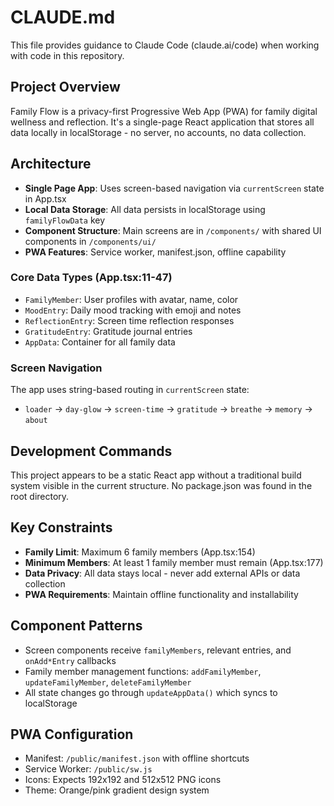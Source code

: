 # CLAUDE.md

This file provides guidance to Claude Code (claude.ai/code) when working with code in this repository.

## Project Overview

Family Flow is a privacy-first Progressive Web App (PWA) for family digital wellness and reflection. It's a single-page React application that stores all data locally in localStorage - no server, no accounts, no data collection.

## Architecture

- **Single Page App**: Uses screen-based navigation via `currentScreen` state in App.tsx
- **Local Data Storage**: All data persists in localStorage using `familyFlowData` key
- **Component Structure**: Main screens are in `/components/` with shared UI components in `/components/ui/`
- **PWA Features**: Service worker, manifest.json, offline capability

### Core Data Types (App.tsx:11-47)
- `FamilyMember`: User profiles with avatar, name, color
- `MoodEntry`: Daily mood tracking with emoji and notes  
- `ReflectionEntry`: Screen time reflection responses
- `GratitudeEntry`: Gratitude journal entries
- `AppData`: Container for all family data

### Screen Navigation
The app uses string-based routing in `currentScreen` state:
- `loader` → `day-glow` → `screen-time` → `gratitude` → `breathe` → `memory` → `about`

## Development Commands

This project appears to be a static React app without a traditional build system visible in the current structure. No package.json was found in the root directory.

## Key Constraints

- **Family Limit**: Maximum 6 family members (App.tsx:154)
- **Minimum Members**: At least 1 family member must remain (App.tsx:177)
- **Data Privacy**: All data stays local - never add external APIs or data collection
- **PWA Requirements**: Maintain offline functionality and installability

## Component Patterns

- Screen components receive `familyMembers`, relevant entries, and `onAdd*Entry` callbacks
- Family member management functions: `addFamilyMember`, `updateFamilyMember`, `deleteFamilyMember`
- All state changes go through `updateAppData()` which syncs to localStorage

## PWA Configuration

- Manifest: `/public/manifest.json` with offline shortcuts
- Service Worker: `/public/sw.js` 
- Icons: Expects 192x192 and 512x512 PNG icons
- Theme: Orange/pink gradient design system